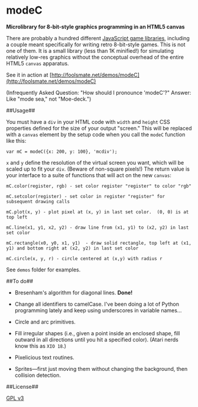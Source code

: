 modeC
=====

**Microlibrary for 8-bit-style graphics programming in an HTML5 canvas**

There are probably a hundred different
[JavaScript game libraries](http://jster.net/category/game-engines),
including a couple meant specifically for writing retro 8-bit-style
games.  This is not one of them.  It is a small library (less than 1K
minified!)  for simulating relatively low-res graphics without the
conceptual overhead of the entire HTML5 `canvas` apparatus.

See it in action at [http://foolsmate.net/demos/modeC](http://foolsmate.net/demos/modeC)

(Infrequently Asked Question: "How should I pronounce 'modeC'?"  Answer:
Like "mode sea," not "Moe-deck.")


##Usage##

You must have a `div` in your HTML code with `width` and `height` CSS
properties defined for the size of your output "screen."  This will be
replaced with a `canvas` element by the setup code when you call the
`modeC` function like this:

	var mC = modeC({x: 200, y: 100}, 'mcdiv');

`x` and `y` define the resolution of the virtual screen you want,
which will be scaled up to fit your `div`.  (Beware of non-square
pixels!)  The return value is your interface to a suite of functions
that will act on the new `canvas`:

	mC.color(register, rgb) - set color register "register" to color "rgb"

	mC.setcolor(register) - set color in register "register" for subsequent drawing calls

	mC.plot(x, y) - plot pixel at (x, y) in last set color.  (0, 0) is at top left

	mC.line(x1, y1, x2, y2) - draw line from (x1, y1) to (x2, y2) in last set color

	mC.rectangle(x0, y0, x1, y1)  - draw solid rectangle, top left at (x1, y1) and bottom right at (x2, y2) in last set color

	mC.circle(x, y, r) - circle centered at (x,y) with radius r

See `demos` folder for examples.

##To do##

* Bresenham's algorithm for diagonal lines.  **Done!**

* Change all identifiers to camelCase.  I've been doing a lot of
  Python programming lately and keep using underscores in variable
  names...

* Circle and arc primitives.

* Fill irregular shapes (i.e., given a point inside an enclosed shape,
  fill outward in all directions until you hit a specified color).
  (Atari nerds know this as `XIO 18`.)

* Pixelicious text routines.

* Sprites&mdash;first just moving them without changing the background, then
  collision detection.

##License##

[GPL v3](http://www.gnu.org/licenses/quick-guide-gplv3.html)
